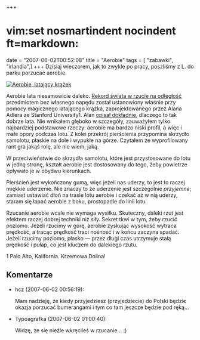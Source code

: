 +++
# vim:set nosmartindent nocindent ft=markdown:
date = "2007-06-02T00:52:08"
title = "Aerobie"
tags = [ "zabawki", "irlandia",]
+++
Dzisiaj wieczorem, jak to zwykle po pracy, poszliśmy z L. do parku porzucać
aerobie.

[![Aerobie, latający krążek](http://media.blizinski.pl/images/blog/aerobie-400px.jpg)](http://sklep.aerobie.com.pl/)

<!--more-->

Aerobie lata niesamowicie daleko. [Rekord świata w rzucie na
odległość](http://www.aerobie.com/QuarterMileThrow.htm) przedmiotem bez własnego
napędu został ustanowiony właśnie przy pomocy magicznego latającego krążka,
zaprojektowanego przez Alana Adlera ze Stanford University1. Alan [opisał
dokładnie](http://aerobie.com/Products/Details/RingScientificPaper.htm),
dlaczego to tak dobrze lata. Nie wnikałem głęboko w szczegóły, zauważyłem tylko
najbardziej podstawowe rzeczy: aerobie ma bardzo niski profil, a więc i małe
opory podczas lotu. Z kolei przekrój pierścienia przypomina skrzydło samolotu,
płaskie na dole i wypukłe na górze. Czytałem że wyprofilowany rant gra jakąś
rolę, ale nie wiem, jaką.

W przeciwieństwie do skrzydła samolotu, które jest przystosowane do lotu w
jedną stronę, kształt aerobie jest dostosowany do tego, żeby powietrze
opływało je w obydwu kierunkach.

Pierścień jest wykończony gumą, więc jeżeli nas uderzy, to jest to raczej
miękkie uderzenie. Nie znaczy to że uderzenie jest szczególnie _przyjemne_;
zamiast ustawiać dłoń na trasie lotu aerobie i czekać aż w nią uderzy, staram
się łapać aerobie z boku, prostopadle do linii lotu.

Rzucanie aerobie wcale nie wymaga wysiłku. Skuteczny, daleki rzut jest efektem
raczej dobrej techniki niż siły. Sekret tkwi w tym, żeby rzucić poziomo.
Jeżeli rzucimy w górę, aerobie zyskując wysokość wytraca prędkość, a tracąc
prędkość traci nośność i w końcu zaczyna spadać. Jeżeli rzucimy poziomo,
płasko ― przez długi czas utrzymuje stałą prędkość i pułap, co jest kluczem do
dalekiego rzutu.

1 Palo Alto, Kalifornia. Krzemowa Dolina!

## Komentarze

* hcz (2007-06-02 00:56:19): <p>Mam nadzieję, że kiedy przyjedziesz
  (przyjedziecie) do Polski będzie okazja porzucać bumerangami i tym co tam
  jeszcze będzie pod ręką...</p>
* Typoagrafka (2007-06-02 01:00:40): <p>Widzę, że się nieźle wkręcileś w
  rzucanie&#8230; :)</p>
